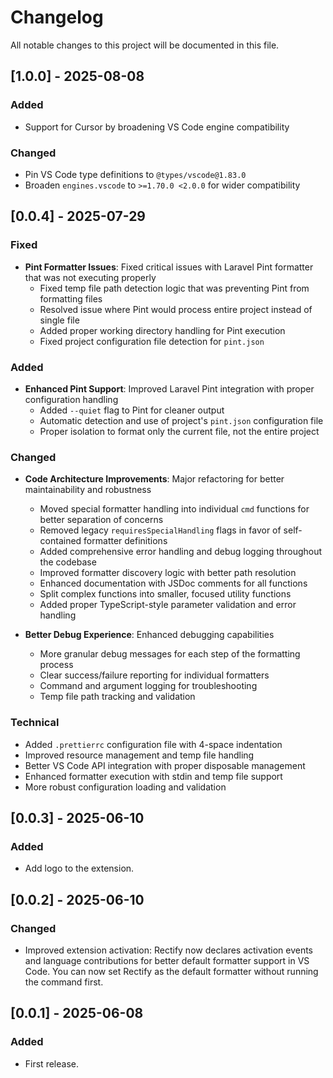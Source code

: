 # Changelog

All notable changes to this project will be documented in this file.

## [1.0.0] - 2025-08-08

### Added

- Support for Cursor by broadening VS Code engine compatibility

### Changed

- Pin VS Code type definitions to `@types/vscode@1.83.0`
- Broaden `engines.vscode` to `>=1.70.0 <2.0.0` for wider compatibility

## [0.0.4] - 2025-07-29

### Fixed

- **Pint Formatter Issues**: Fixed critical issues with Laravel Pint formatter that was not executing properly
  - Fixed temp file path detection logic that was preventing Pint from formatting files
  - Resolved issue where Pint would process entire project instead of single file
  - Added proper working directory handling for Pint execution
  - Fixed project configuration file detection for `pint.json`

### Added

- **Enhanced Pint Support**: Improved Laravel Pint integration with proper configuration handling
  - Added `--quiet` flag to Pint for cleaner output
  - Automatic detection and use of project's `pint.json` configuration file
  - Proper isolation to format only the current file, not the entire project

### Changed

- **Code Architecture Improvements**: Major refactoring for better maintainability and robustness
  - Moved special formatter handling into individual `cmd` functions for better separation of concerns
  - Removed legacy `requiresSpecialHandling` flags in favor of self-contained formatter definitions
  - Added comprehensive error handling and debug logging throughout the codebase
  - Improved formatter discovery logic with better path resolution
  - Enhanced documentation with JSDoc comments for all functions
  - Split complex functions into smaller, focused utility functions
  - Added proper TypeScript-style parameter validation and error handling

- **Better Debug Experience**: Enhanced debugging capabilities
  - More granular debug messages for each step of the formatting process
  - Clear success/failure reporting for individual formatters
  - Command and argument logging for troubleshooting
  - Temp file path tracking and validation

### Technical

- Added `.prettierrc` configuration file with 4-space indentation
- Improved resource management and temp file handling
- Better VS Code API integration with proper disposable management
- Enhanced formatter execution with stdin and temp file support
- More robust configuration loading and validation

## [0.0.3] - 2025-06-10

### Added

- Add logo to the extension.

## [0.0.2] - 2025-06-10

### Changed

- Improved extension activation: Rectify now declares activation events and language contributions for better default formatter support in VS Code. You can now set Rectify as the default formatter without running the command first.

## [0.0.1] - 2025-06-08

### Added

- First release.
